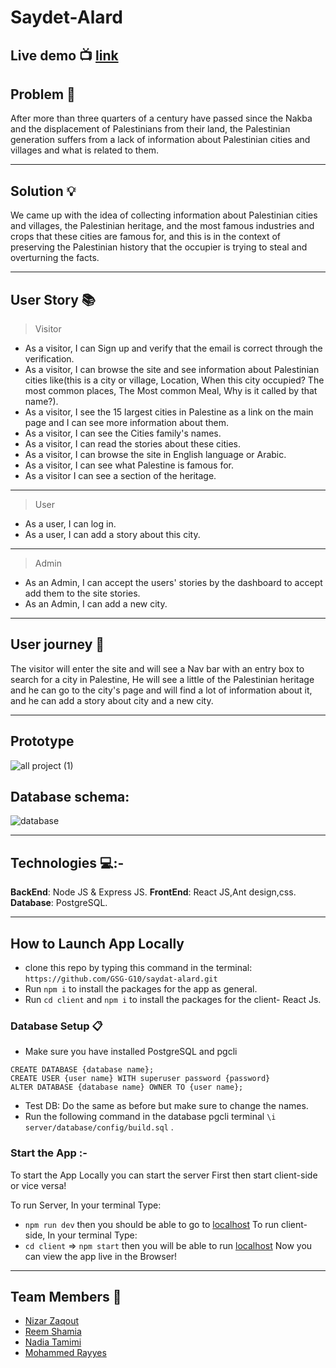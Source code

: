 # Saydet-Alard


## Live demo :tv:  [link]()

## Problem :memo: 
After more than three quarters of a century have passed since the Nakba and the displacement of Palestinians from their land, the Palestinian generation suffers from a lack of information about Palestinian cities and villages and what is related to them.

--------
## Solution :bulb:

We came up with the idea of collecting information about Palestinian cities and villages, the Palestinian heritage, and the most famous industries and crops that these cities are famous for, and this is in the context of preserving the Palestinian history that the occupier is trying to steal and overturning the facts.

---------------
## User Story  :books: 
>Visitor
* As a visitor, I can Sign up and verify that the email is correct through the verification.
* As a visitor, I can browse the site and see information about Palestinian cities like(this is a city or village, Location, When this city  occupied? The most common places, The Most common Meal, Why is it called by that name?).
* As a visitor, I see the 15 largest cities in Palestine as a link on the main page and I can see more information about them.
* As a visitor, I can see the Cities family's names.
* As a visitor, I can read the stories about these cities.
* As a visitor, I can browse the site in English language or Arabic.
* As a visitor, I can see what Palestine is famous for.
* As a visitor I can see a section of the heritage.
-----------
> User
* As a user, I can log in.
* As a user, I can add a story about this city.
-------------------
> Admin

* As an Admin, I can accept the users' stories by the dashboard to accept add them to the site stories.
* As an Admin, I can add a new city.
--------------------------
## User journey  :open_book:
The visitor will enter the site and will see a Nav bar with an entry box to search for a city in Palestine, He will see a little of the Palestinian heritage and he can go to the city's page and will find a lot of information about it, and he can add a story about city and a new city.

-----
## Prototype
![all project (1)](https://user-images.githubusercontent.com/71079908/138553012-7bd9ebf1-afef-45d9-bdfe-741029940bff.png)

## Database schema: 
![database ](https://user-images.githubusercontent.com/71079908/138549598-36d2ef3f-1813-4740-8078-ee0d4f45c283.png)

------
## Technologies 💻:-
**BackEnd**: Node JS & Express JS.
**FrontEnd**: React JS,Ant design,css.
**Database**: PostgreSQL.

-----------
## How to Launch App Locally
 * clone this repo by typing this command in the terminal:
 ```https://github.com/GSG-G10/saydat-alard.git```
* Run `npm i` to install the packages for the app as general.
* Run `cd client` and `npm i` to install the packages for the client- React Js.
### Database Setup 📋
* Make sure you have installed PostgreSQL and pgcli
```
CREATE DATABASE {database name};
CREATE USER {user name} WITH superuser password {password}
ALTER DATABASE {database name} OWNER TO {user name};
```
* Test DB:
 Do the same as before but make sure to change the names.
* Run the following command in the database pgcli terminal
`\i server/database/config/build.sql` .


### Start the App :-
To start the App Locally you can start the server First then start client-side or vice versa!

To run Server, In your terminal Type:

* `npm run dev` then you should be able to go to [localhost](http://localhost:5000/) 
 To run client-side, In your terminal Type:
* `cd client` => `npm start` then you will be able to run [localhost](http://localhost:3000/) 
Now you can view the app live in the Browser!
------------------
## Team Members :busts_in_silhouette:
* [Nizar Zaqout](https://github.com/Nizar7zak)
* [Reem Shamia](https://github.com/reemsh2000)
* [Nadia Tamimi](https://github.com/NadiaJalalTamimi)
* [Mohammed Rayyes](https://github.com/modrayyes)
